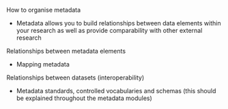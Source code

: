 

How to organise metadata
- Metadata allows you to build relationships between data elements within your research as well as provide comparability with other external research

Relationships between metadata elements
- Mapping metadata

Relationships between datasets (interoperability)
- Metadata standards, controlled vocabularies and schemas (this should be explained throughout the metadata modules)

  
